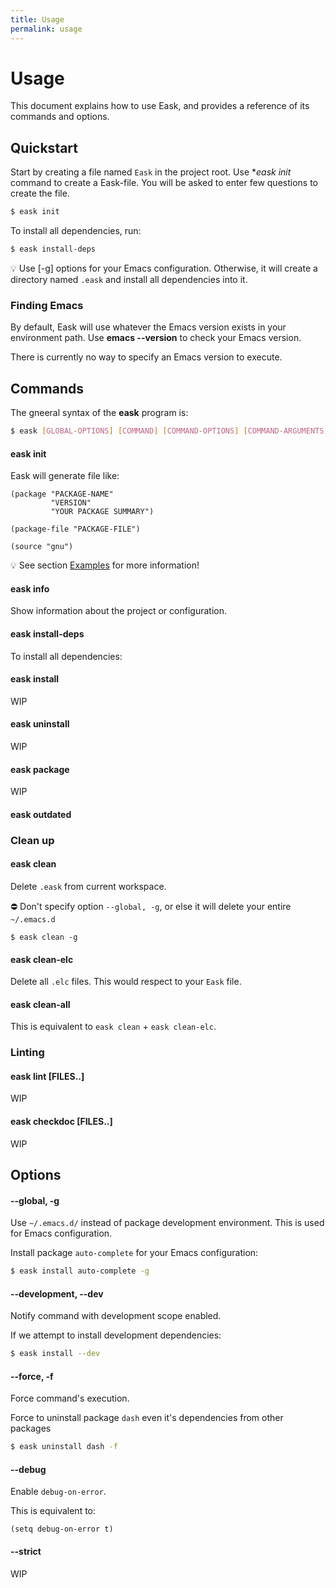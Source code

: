 ```yaml
---
title: Usage
permalink: usage
---
```


# Usage

This document explains how to use Eask, and provides a reference of its commands and options.

## Quickstart

Start by creating a file named `Eask` in the project root. Use **eask init*
command to create a Eask-file. You will be asked to enter few questions
to create the file.

```sh
$ eask init
```

To install all dependencies, run:

```sh
$ eask install-deps
```

💡 Use [-g] options for your Emacs configuration. Otherwise, it will create
a directory named `.eask` and install all dependencies into it.

### Finding Emacs

By default, Eask will use whatever the Emacs version exists in your environment
path. Use **emacs --version** to check your Emacs version.

There is currently no way to specify an Emacs version to execute.

## Commands

The gneeral syntax of the **eask** program is:

```sh
$ eask [GLOBAL-OPTIONS] [COMMAND] [COMMAND-OPTIONS] [COMMAND-ARGUMENTS]
```

#### eask init

Eask will generate file like:

```elisp
(package "PACKAGE-NAME"
         "VERSION"
         "YOUR PACKAGE SUMMARY")

(package-file "PACKAGE-FILE")

(source "gnu")
```

💡 See section [Examples](https://emacs-eask.github.io/eask/examples) for more information!

#### eask info

Show information about the project or configuration.

#### eask install-deps

To install all dependencies:

#### eask install

WIP

#### eask uninstall

WIP

#### eask package

WIP

#### eask outdated

### Clean up

#### eask clean

Delete `.eask` from current workspace.

⛔️ Don't specify option `--global, -g`, or else it will delete your entire
`~/.emacs.d`

```elisp
$ eask clean -g
```

#### eask clean-elc

Delete all `.elc` files. This would respect to your `Eask` file.

#### eask clean-all

This is equivalent to `eask clean` + `eask clean-elc`.

### Linting

#### eask lint [FILES..]

WIP

#### eask checkdoc [FILES..]

WIP

## Options

#### --global, -g

Use `~/.emacs.d/` instead of package development environment. This is used
for Emacs configuration.

Install package `auto-complete` for your Emacs configuration:

```sh
$ eask install auto-complete -g
```

#### --development, --dev

Notify command with development scope enabled.

If we attempt to install development dependencies:

```sh
$ eask install --dev
```

#### --force, -f

Force command's execution.

Force to uninstall package `dash` even it's dependencies from other packages

```sh
$ eask uninstall dash -f
```

#### --debug

Enable `debug-on-error`.

This is equivalent to:

```elisp
(setq debug-on-error t)
```

#### --strict

WIP
